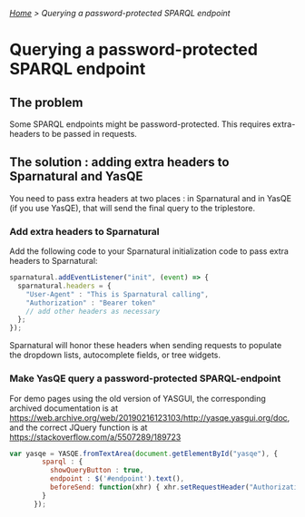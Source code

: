 _[Home](index.html) > Querying a password-protected SPARQL endpoint_

# Querying a password-protected SPARQL endpoint

## The problem

Some SPARQL endpoints might be password-protected. This requires extra-headers to be passed in requests.

## The solution : adding extra headers to Sparnatural and YasQE

You need to pass extra headers at two places : in Sparnatural and in YasQE (if you use YasQE), that will send the final query to the triplestore.

### Add extra headers to Sparnatural

Add the following code to your Sparnatural initialization code to pass extra headers to Sparnatural:

```javascript
sparnatural.addEventListener("init", (event) => {
  sparnatural.headers = {
    "User-Agent" : "This is Sparnatural calling",
    "Authorization" : "Bearer token"
    // add other headers as necessary
  };
});
```

Sparnatural will honor these headers when sending requests to populate the dropdown lists, autocomplete fields, or tree widgets.

### Make YasQE query a password-protected SPARQL-endpoint

For demo pages using the old version of YASGUI, the corresponding archived documentation is at https://web.archive.org/web/20190216123103/http://yasqe.yasgui.org/doc, and the correct JQuery function is at https://stackoverflow.com/a/5507289/189723

```javascript
var yasqe = YASQE.fromTextArea(document.getElementById("yasqe"), {
        sparql : {
          showQueryButton : true,
          endpoint : $('#endpoint').text(),
          beforeSend: function(xhr) { xhr.setRequestHeader("Authorization", "Basic " + btoa(username + ":" + password)); };
        }
      });
```

